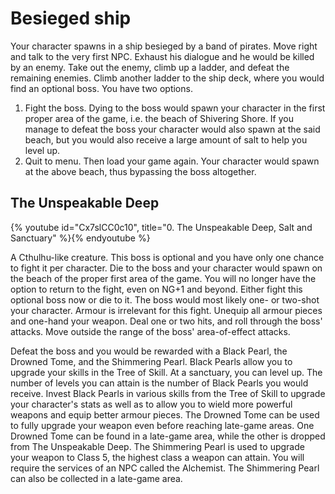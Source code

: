 # Besieged ship

Your character spawns in a ship besieged by a band of pirates. Move right and
talk to the very first NPC. Exhaust his dialogue and he would be killed by an
enemy. Take out the enemy, climb up a ladder, and defeat the remaining enemies.
Climb another ladder to the ship deck, where you would find an optional boss.
You have two options.

1. Fight the boss. Dying to the boss would spawn your character in the first
   proper area of the game, i.e. the beach of Shivering Shore. If you manage to
   defeat the boss your character would also spawn at the said beach, but you
   would also receive a large amount of salt to help you level up.
1. Quit to menu. Then load your game again. Your character would spawn at the
   above beach, thus bypassing the boss altogether.

## The Unspeakable Deep

{% youtube id="Cx7slCC0c10", title="0. The Unspeakable Deep, Salt and Sanctuary" %}{% endyoutube %}

A Cthulhu-like creature. This boss is optional and you have only one chance to
fight it per character. Die to the boss and your character would spawn on the
beach of the proper first area of the game. You will no longer have the option
to return to the fight, even on NG+1 and beyond. Either fight this optional boss
now or die to it. The boss would most likely one- or two-shot your character.
Armour is irrelevant for this fight. Unequip all armour pieces and one-hand your
weapon. Deal one or two hits, and roll through the boss' attacks. Move outside
the range of the boss' area-of-effect attacks.

Defeat the boss and you would be rewarded with a Black Pearl, the Drowned Tome,
and the Shimmering Pearl. Black Pearls allow you to upgrade your skills in the
Tree of Skill. At a sanctuary, you can level up. The number of levels you can
attain is the number of Black Pearls you would receive. Invest Black Pearls in
various skills from the Tree of Skill to upgrade your character's stats as well
as to allow you to wield more powerful weapons and equip better armour pieces.
The Drowned Tome can be used to fully upgrade your weapon even before reaching
late-game areas. One Drowned Tome can be found in a late-game area, while the
other is dropped from The Unspeakable Deep. The Shimmering Pearl is used to
upgrade your weapon to Class 5, the highest class a weapon can attain. You will
require the services of an NPC called the Alchemist. The Shimmering Pearl can
also be collected in a late-game area.
